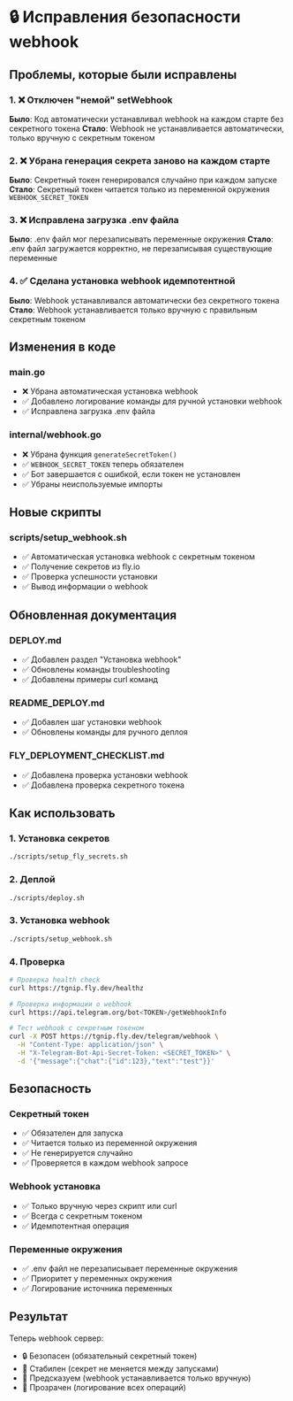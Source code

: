 # 🔒 Исправления безопасности webhook

## Проблемы, которые были исправлены

### 1. ❌ Отключен "немой" setWebhook
**Было**: Код автоматически устанавливал webhook на каждом старте без секретного токена
**Стало**: Webhook не устанавливается автоматически, только вручную с секретным токеном

### 2. ❌ Убрана генерация секрета заново на каждом старте
**Было**: Секретный токен генерировался случайно при каждом запуске
**Стало**: Секретный токен читается только из переменной окружения `WEBHOOK_SECRET_TOKEN`

### 3. ❌ Исправлена загрузка .env файла
**Было**: .env файл мог перезаписывать переменные окружения
**Стало**: .env файл загружается корректно, не перезаписывая существующие переменные

### 4. ✅ Сделана установка webhook идемпотентной
**Было**: Webhook устанавливался автоматически без секретного токена
**Стало**: Webhook устанавливается только вручную с правильным секретным токеном

## Изменения в коде

### main.go
- ❌ Убрана автоматическая установка webhook
- ✅ Добавлено логирование команды для ручной установки webhook
- ✅ Исправлена загрузка .env файла

### internal/webhook.go
- ❌ Убрана функция `generateSecretToken()`
- ✅ `WEBHOOK_SECRET_TOKEN` теперь обязателен
- ✅ Бот завершается с ошибкой, если токен не установлен
- ✅ Убраны неиспользуемые импорты

## Новые скрипты

### scripts/setup_webhook.sh
- ✅ Автоматическая установка webhook с секретным токеном
- ✅ Получение секретов из fly.io
- ✅ Проверка успешности установки
- ✅ Вывод информации о webhook

## Обновленная документация

### DEPLOY.md
- ✅ Добавлен раздел "Установка webhook"
- ✅ Обновлены команды troubleshooting
- ✅ Добавлены примеры curl команд

### README_DEPLOY.md
- ✅ Добавлен шаг установки webhook
- ✅ Обновлены команды для ручного деплоя

### FLY_DEPLOYMENT_CHECKLIST.md
- ✅ Добавлена проверка установки webhook
- ✅ Добавлена проверка секретного токена

## Как использовать

### 1. Установка секретов
```bash
./scripts/setup_fly_secrets.sh
```

### 2. Деплой
```bash
./scripts/deploy.sh
```

### 3. Установка webhook
```bash
./scripts/setup_webhook.sh
```

### 4. Проверка
```bash
# Проверка health check
curl https://tgnip.fly.dev/healthz

# Проверка информации о webhook
curl https://api.telegram.org/bot<TOKEN>/getWebhookInfo

# Тест webhook с секретным токеном
curl -X POST https://tgnip.fly.dev/telegram/webhook \
  -H "Content-Type: application/json" \
  -H "X-Telegram-Bot-Api-Secret-Token: <SECRET_TOKEN>" \
  -d '{"message":{"chat":{"id":123},"text":"test"}}'
```

## Безопасность

### Секретный токен
- ✅ Обязателен для запуска
- ✅ Читается только из переменной окружения
- ✅ Не генерируется случайно
- ✅ Проверяется в каждом webhook запросе

### Webhook установка
- ✅ Только вручную через скрипт или curl
- ✅ Всегда с секретным токеном
- ✅ Идемпотентная операция

### Переменные окружения
- ✅ .env файл не перезаписывает переменные окружения
- ✅ Приоритет у переменных окружения
- ✅ Логирование источника переменных

## Результат

Теперь webhook сервер:
- 🔒 Безопасен (обязательный секретный токен)
- 🔄 Стабилен (секрет не меняется между запусками)
- 🎯 Предсказуем (webhook устанавливается только вручную)
- 📝 Прозрачен (логирование всех операций)
